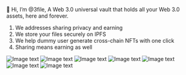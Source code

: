 👋 Hi, I’m @3file, A Web 3.0 universal vault that holds all your Web 3.0 assets, here and forever.
1. We addresses sharing privacy and earning
2. We store your files securely on IPFS
3. We help dummy user generate cross-chain NFTs with one click
4. Sharing means earning as well

![Image text](https://github.com/3file/3file/blob/eb57df8984b1138a8cd968f79f46dcb45509117b/logo.jpeg)
![Image text](https://github.com/3file/3file/blob/822ff62ceaf8d7e50922257815ff229f9b3ba401/images/page1-1242_2688.jpg)
![Image text](https://github.com/3file/3file/blob/822ff62ceaf8d7e50922257815ff229f9b3ba401/images/page2-1242_2688.jpg)
![Image text](https://github.com/3file/3file/blob/822ff62ceaf8d7e50922257815ff229f9b3ba401/images/page3-1242_2688.jpg)
![Image text](https://github.com/3file/3file/blob/822ff62ceaf8d7e50922257815ff229f9b3ba401/images/page4-1242_2688.jpg)
![Image text](https://github.com/3file/3file/blob/822ff62ceaf8d7e50922257815ff229f9b3ba401/images/page5-1242_2688.jpg)
![Image text](https://github.com/3file/3file/blob/822ff62ceaf8d7e50922257815ff229f9b3ba401/images/page6-1242_2688.jpg)
